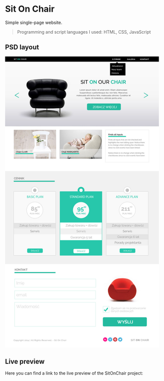 # Sit On Chair
Simple single-page website.

>Programming and script languages I used: HTML, CSS, JavaScript

## PSD layout
![Picture](images/warsztat1.jpg)

## Live preview

Here you can find a link to the live preview of the SitOnChair project:
```shell 

```